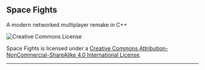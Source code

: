 ## Space Fights
A modern networked multiplayer remake in C++

![Creative Commons License](https://i.creativecommons.org/l/by-nc-sa/4.0/88x31.png)

Space Fights is licensed under a [Creative Commons Attribution-NonCommercial-ShareAlike 4.0 International License](https://creativecommons.org/licenses/by-nc-sa/4.0/).
****
